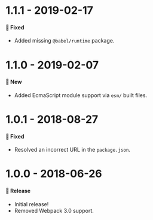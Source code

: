 # 1.1.1 - 2019-02-17

#### 🐞 Fixed

- Added missing `@babel/runtime` package.

# 1.1.0 - 2019-02-07

#### 🚀 New

- Added EcmaScript module support via `esm/` built files.

# 1.0.1 - 2018-08-27

#### 🐞 Fixed

- Resolved an incorrect URL in the `package.json`.

# 1.0.0 - 2018-06-26

#### 🎉 Release

- Initial release!
- Removed Webpack 3.0 support.
